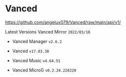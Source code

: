 # Vanced
https://github.com/angelux079/Vanced/raw/main/api/v1/

Latest Versions Vanced Mirror `2022/03/18`

- Vanced Manager `v2.6.2`    

- Vanced `v17.03.38`  

- Vanced Music `v4.64.51`    

- Vanced MicroG `v0.2.24.220220`
